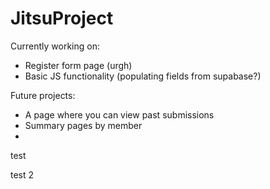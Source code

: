 # JitsuProject

Currently working on:
- Register form page (urgh)
- Basic JS functionality (populating fields from supabase?)

Future projects:
- A page where you can view past submissions
- Summary pages by member
- 

test

test 2 